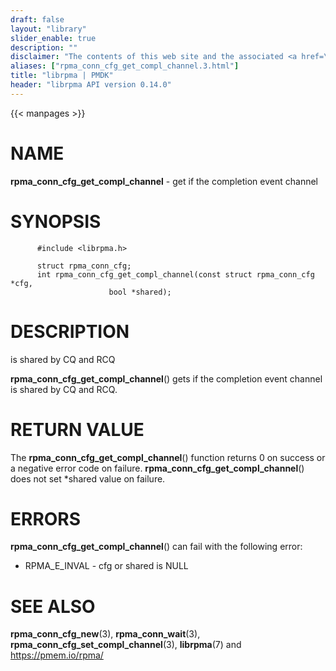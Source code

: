 ```yaml
---
draft: false
layout: "library"
slider_enable: true
description: ""
disclaimer: "The contents of this web site and the associated <a href=\"https://github.com/pmem\">GitHub repositories</a> are BSD-licensed open source."
aliases: ["rpma_conn_cfg_get_compl_channel.3.html"]
title: "librpma | PMDK"
header: "librpma API version 0.14.0"
---
```

{{< manpages >}}

[comment]: <> (SPDX-License-Identifier: BSD-3-Clause)
[comment]: <> (Copyright 2020-2022, Intel Corporation)

NAME
====

**rpma\_conn\_cfg\_get\_compl\_channel** - get if the completion event
channel

SYNOPSIS
========

          #include <librpma.h>

          struct rpma_conn_cfg;
          int rpma_conn_cfg_get_compl_channel(const struct rpma_conn_cfg *cfg,
                          bool *shared);

DESCRIPTION
===========

is shared by CQ and RCQ

**rpma\_conn\_cfg\_get\_compl\_channel**() gets if the completion event
channel is shared by CQ and RCQ.

RETURN VALUE
============

The **rpma\_conn\_cfg\_get\_compl\_channel**() function returns 0 on
success or a negative error code on failure.
**rpma\_conn\_cfg\_get\_compl\_channel**() does not set \*shared value
on failure.

ERRORS
======

**rpma\_conn\_cfg\_get\_compl\_channel**() can fail with the following
error:

-   RPMA\_E\_INVAL - cfg or shared is NULL

SEE ALSO
========

**rpma\_conn\_cfg\_new**(3), **rpma\_conn\_wait**(3),
**rpma\_conn\_cfg\_set\_compl\_channel**(3), **librpma**(7) and
https://pmem.io/rpma/
